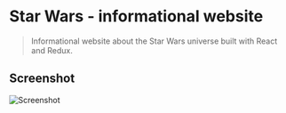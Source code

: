 # Star Wars - informational website

> Informational website about the Star Wars universe built with React and Redux.

## Screenshot

![Screenshot]([[blob:https://web.telegram.org/1bcbf0b0-9221-449d-996c-ce7d5b95ce11](https://imgur.com/yJ4XJTP)](https://imgur.com/yJ4XJTP)https://imgur.com/yJ4XJTP)
